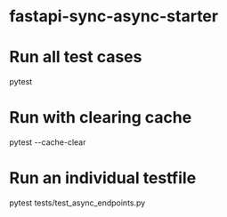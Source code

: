 # fastapi-sync-async-starter


# Run all test cases
pytest


# Run with clearing cache
pytest --cache-clear

# Run an individual testfile
pytest tests/test_async_endpoints.py
